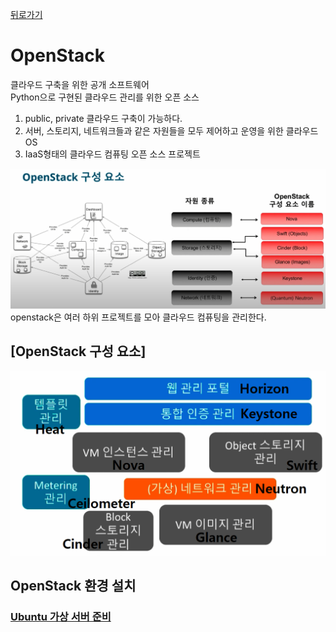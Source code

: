 [뒤로가기](../../README.md)<br>

# OpenStack

클라우드 구축을 위한 공개 소프트웨어<br>
Python으로 구현된 클라우드 관리를 위한 오픈 소스<br>

1. public, private 클라우드 구축이 가능하다.
2. 서버, 스토리지, 네트워크들과 같은 자원들을 모두 제어하고 운영을 위한 클라우드 OS
3. IaaS형태의 클라우드 컴퓨팅 오픈 소스 프로젝트

![img](../Img/openstack1.png)<br>
openstack은 여러 하위 프로젝트를 모아 클라우드
컴퓨팅을 관리한다.<br>

## [OpenStack 구성 요소]

![img](../Img/openstack2.png)<br>

## OpenStack 환경 설치

### [Ubuntu 가상 서버 준비](../Document/VM.md)

